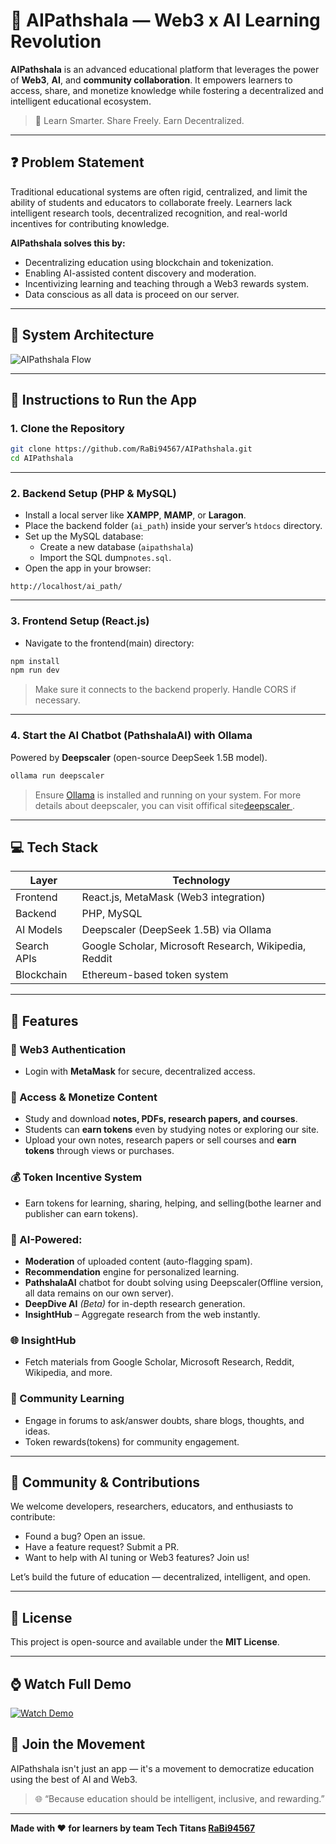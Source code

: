 
# 🧠 AIPathshala — Web3 x AI Learning Revolution

**AIPathshala** is an advanced educational platform that leverages the power of **Web3**, **AI**, and **community collaboration**. It empowers learners to access, share, and monetize knowledge while fostering a decentralized and intelligent educational ecosystem.

> 🚀 Learn Smarter. Share Freely. Earn Decentralized.

---

## ❓ Problem Statement

Traditional educational systems are often rigid, centralized, and limit the ability of students and educators to collaborate freely. Learners lack intelligent research tools, decentralized recognition, and real-world incentives for contributing knowledge.

**AIPathshala solves this by:**
- Decentralizing education using blockchain and tokenization.
- Enabling AI-assisted content discovery and moderation.
- Incentivizing learning and teaching through a Web3 rewards system.
- Data conscious as all data is proceed on our server.

---

## 🧩 System Architecture

![AIPathshala Flow](https://i.ibb.co/Df999kPm/aipathshala-flow.png)


---

## 🚀 Instructions to Run the App

### 1. Clone the Repository

```bash
git clone https://github.com/RaBi94567/AIPathshala.git
cd AIPathshala
```

---

### 2. Backend Setup (PHP & MySQL)

- Install a local server like **XAMPP**, **MAMP**, or **Laragon**.
- Place the backend folder (`ai_path`) inside your server’s `htdocs` directory.
- Set up the MySQL database:
  - Create a new database (`aipathshala`)
  - Import the SQL dump`notes.sql`.
- Open the app in your browser:

```text
http://localhost/ai_path/
```

---

### 3. Frontend Setup (React.js)

- Navigate to the frontend(main) directory:

```bash
npm install
npm run dev
```

> Make sure it connects to the backend properly. Handle CORS if necessary.

---

### 4. Start the AI Chatbot (PathshalaAI) with Ollama

Powered by **Deepscaler** (open-source DeepSeek 1.5B model).

```bash
ollama run deepscaler
```

> Ensure [Ollama](https://ollama.com) is installed and running on your system.
> For more details about deepscaler, you can visit offifical site[deepscaler ](https://ollama.com/library/deepscaler).

---

## 💻 Tech Stack

| Layer         | Technology                                |
|---------------|-------------------------------------------|
| Frontend      | React.js, MetaMask (Web3 integration)     |
| Backend       | PHP, MySQL                                |
| AI Models     | Deepscaler (DeepSeek 1.5B) via Ollama     |
| Search APIs   | Google Scholar, Microsoft Research, Wikipedia, Reddit |
| Blockchain    | Ethereum-based token system               |

---

## 🌟 Features

### 🔐 Web3 Authentication
- Login with **MetaMask** for secure, decentralized access.

### 📘 Access & Monetize Content
- Study and download **notes, PDFs, research papers, and courses**.
- Students can **earn tokens** even by studying notes or exploring our site.
- Upload your own notes, research papers or sell courses and **earn tokens** through views or purchases.

### 💰 Token Incentive System
- Earn tokens for learning, sharing, helping, and selling(bothe learner and publisher can earn tokens).

### 🧠 AI-Powered:
- **Moderation** of uploaded content (auto-flagging spam).
- **Recommendation** engine for personalized learning.
- **PathshalaAI** chatbot for doubt solving using Deepscaler(Offline version, all data remains on our own server).
- **DeepDive AI** *(Beta)* for in-depth research generation.
- **InsightHub** – Aggregate research from the web instantly.

### 🌐 InsightHub
- Fetch materials from Google Scholar, Microsoft Research, Reddit, Wikipedia, and more.

### 💬 Community Learning
- Engage in forums to ask/answer doubts, share blogs, thoughts, and ideas.
- Token rewards(tokens) for community engagement.

---

## 💬 Community & Contributions

We welcome developers, researchers, educators, and enthusiasts to contribute:

- Found a bug? Open an issue.
- Have a feature request? Submit a PR.
- Want to help with AI tuning or Web3 features? Join us!

Let’s build the future of education — decentralized, intelligent, and open.

---

## 📜 License

This project is open-source and available under the **MIT License**.

---

## ⌚ Watch Full Demo

[![Watch Demo](https://img.youtube.com/vi/Pktwxntaql8/hqdefault.jpg)](https://www.youtube.com/watch?v=Pktwxntaql8)



## 🌈 Join the Movement

AIPathshala isn't just an app — it's a movement to democratize education using the best of AI and Web3.

> 🌐 “Because education should be intelligent, inclusive, and rewarding.”

---

**Made with ❤️ for learners by team Tech Titans [RaBi94567](https://github.com/RaBi94567)**